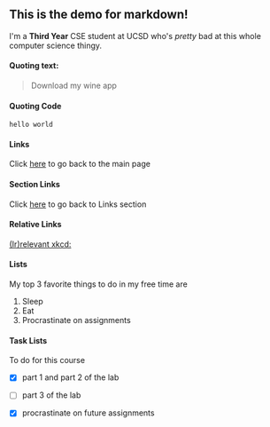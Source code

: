 
## This is the demo for markdown!

I'm a **Third Year** CSE student at UCSD who's *pretty* bad at this whole computer science thingy.

#### Quoting text: 
>Download my wine app

#### Quoting Code
`hello world`

#### Links
Click [here](https://j1chou.github.io/) to go back to the main page

#### Section Links 
Click [here](https://j1chou.github.io/markdown#links) to go back to Links section

#### Relative Links
[(Ir)relevant xkcd:](/depth_and_breadth.png)

#### Lists
My top 3 favorite things to do in my free time are 
1. Sleep
2. Eat
3. Procrastinate on assignments

#### Task Lists
To do for this course
- [x] part 1 and part 2 of the lab
- [ ] part 3 of the lab
- [x] procrastinate on future assignments

